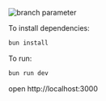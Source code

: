 ![branch parameter](https://github.com/github/docs/actions/workflows/open-id.yml/badge.svg?branch=main)

To install dependencies:
```sh
bun install
```

To run:
```sh
bun run dev
```

open http://localhost:3000
